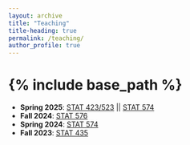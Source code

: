```yaml
---
layout: archive
title: "Teaching"
title-heading: true
permalink: /teaching/
author_profile: true
---
```


{% include base_path %}
===
* <b>Spring 2025</b>: <a href="/teaching/Stat523">STAT 423/523</a> || <a href="/teaching/Stat574">STAT 574</a>
* <b>Fall 2024</b>: <a href="/teaching/Stat576">STAT 576</a>
* <b>Spring 2024</b>: <a href="https://www.math.wsu.edu/faculty/ccai/stat574.html">STAT 574</a>
* <b>Fall 2023</b>: <a href="https://www.math.wsu.edu/faculty/ccai/stat435.html">STAT 435</a>

